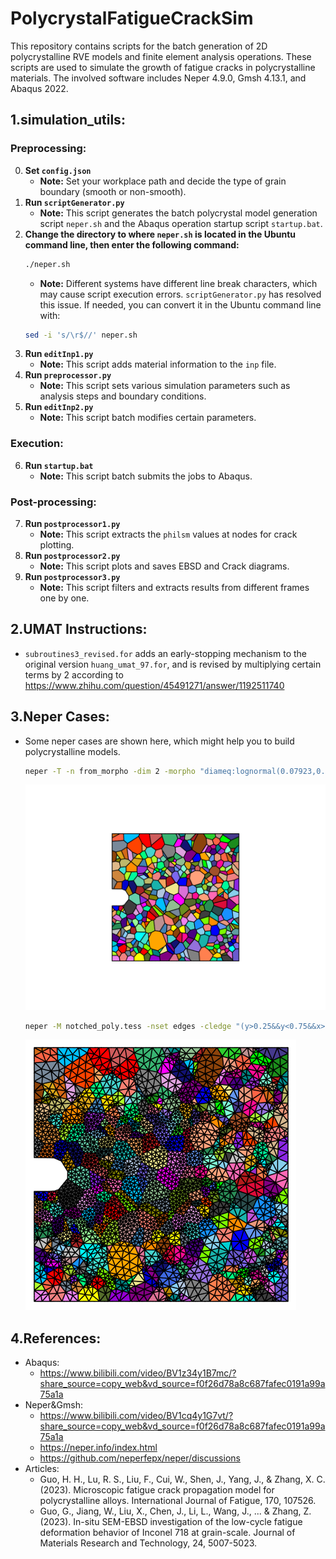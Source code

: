 # PolycrystalFatigueCrackSim

This repository contains scripts for the batch generation of 2D polycrystalline RVE models and finite element analysis operations. These scripts are used to simulate the growth of fatigue cracks in polycrystalline materials. The involved software includes Neper 4.9.0, Gmsh 4.13.1, and Abaqus 2022.

## 1.simulation_utils:

### Preprocessing:
0. **Set `config.json`**
    - **Note:** Set your workplace path and decide the type of grain boundary (smooth or non-smooth).
1. **Run `scriptGenerator.py`**
    - **Note:** This script generates the batch polycrystal model generation script `neper.sh` and the Abaqus operation startup script `startup.bat`.
2. **Change the directory to where `neper.sh` is located in the Ubuntu command line, then enter the following command:**
    ```bash
    ./neper.sh
    ```
    - **Note:** Different systems have different line break characters, which may cause script execution errors. `scriptGenerator.py` has resolved this issue. If needed, you can convert it in the Ubuntu command line with:
    ```bash
    sed -i 's/\r$//' neper.sh
    ```
3. **Run `editInp1.py`**
    - **Note:** This script adds material information to the `inp` file.
4. **Run `preprocessor.py`**
    - **Note:** This script sets various simulation parameters such as analysis steps and boundary conditions.
5. **Run `editInp2.py`**
    - **Note:** This script batch modifies certain parameters.

### Execution:
6. **Run `startup.bat`**
    - **Note:** This script batch submits the jobs to Abaqus.

### Post-processing:
7. **Run `postprocessor1.py`**
    - **Note:** This script extracts the `philsm` values at nodes for crack plotting.
8. **Run `postprocessor2.py`**
    - **Note:** This script plots and saves EBSD and Crack diagrams.
9. **Run `postprocessor3.py`**
    - **Note:** This script filters and extracts results from different frames one by one.

## 2.UMAT Instructions:
- `subroutines3_revised.for` adds an early-stopping mechanism to the original version `huang_umat_97.for`, and is revised by multiplying certain terms by 2 according to https://www.zhihu.com/question/45491271/answer/1192511740

## 3.Neper Cases:
- Some neper cases are shown here, which might help you to build polycrystalline models.
    ```bash
    neper -T -n from_morpho -dim 2 -morpho "diameq:lognormal(0.07923,0.02839),1-sphericity:lognormal(0.14,0.07)" -domain "square(1.5,1.5)" -transform "cut(cube(-0.2,0.2,0.65,0.85,-1,1,0.1))" -reg 1 -id 2 -o notched_poly
    ```  
    ![A notched polycrystalline model cut out using a rounded rectangle](images/case1.png)
    ```bash
    neper -M notched_poly.tess -nset edges -cledge "(y>0.25&&y<0.75&&x>-0.01&&x<1.0)?0.05:0.08" -order 1 -format msh -o notched_poly_msh
    ```
    ![A notched polycrystalline model with locally finer meshing](images/case2.png)
## 4.References:
- Abaqus:
    - https://www.bilibili.com/video/BV1z34y1B7mc/?share_source=copy_web&vd_source=f0f26d78a8c687fafec0191a99a75a1a
- Neper&Gmsh:
    - https://www.bilibili.com/video/BV1cq4y1G7vt/?share_source=copy_web&vd_source=f0f26d78a8c687fafec0191a99a75a1a
    - https://neper.info/index.html
    - https://github.com/neperfepx/neper/discussions
- Articles:
    - Guo, H. H., Lu, R. S., Liu, F., Cui, W., Shen, J., Yang, J., & Zhang, X. C. (2023). Microscopic fatigue crack propagation model for polycrystalline alloys. International Journal of Fatigue, 170, 107526.
    - Guo, G., Jiang, W., Liu, X., Chen, J., Li, L., Wang, J., ... & Zhang, Z. (2023). In-situ SEM-EBSD investigation of the low-cycle fatigue deformation behavior of Inconel 718 at grain-scale. Journal of Materials Research and Technology, 24, 5007-5023.
